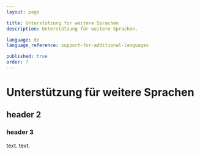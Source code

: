```yaml
---
layout: page

title: Unterstützung für weitere Sprachen
description: Unterstützung für weitere Sprachen.

language: de
language_reference: support-for-additional-languages

published: true
order: 7
---
```


# Unterstützung für weitere Sprachen

## header 2

### header 3

text.
text.
